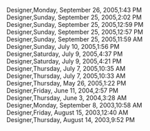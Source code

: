 ﻿Designer,Monday, September 26, 2005,1:43 PM  Designer,Sunday, September 25, 2005,2:02 PM  Designer,Sunday, September 25, 2005,12:59 PM  Designer,Sunday, September 25, 2005,12:57 PM  Designer,Sunday, September 25, 2005,11:59 AM  Designer,Sunday, July 10, 2005,1:56 PM  Designer,Saturday, July 9, 2005,4:37 PM  Designer,Saturday, July 9, 2005,4:21 PM  Designer,Thursday, July 7, 2005,10:35 AM  Designer,Thursday, July 7, 2005,10:33 AM  Designer,Thursday, May 26, 2005,1:22 PM  Designer,Friday, June 11, 2004,2:57 PM  Designer,Thursday, June 3, 2004,3:28 AM  Designer,Monday, September 8, 2003,10:58 AM  Designer,Friday, August 15, 2003,12:40 AM  Designer,Thursday, August 14, 2003,9:52 PM